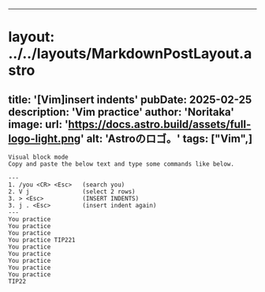 
---
# layout: ../../layouts/MarkdownPostLayout.astro
title: '[Vim]insert indents'
pubDate: 2025-02-25
description: 'Vim practice'
author: 'Noritaka'
image:
    url: 'https://docs.astro.build/assets/full-logo-light.png'
    alt: 'Astroのロゴ。'
tags: ["Vim",]
---


```
Visual block mode
Copy and paste the below text and type some commands like below.

---
1. /you <CR> <Esc>   (search you)
2. V j               (select 2 rows)
3. > <Esc>           (INSERT INDENTS)
3. j . <Esc>         (insert indent again)
---
You practice 
You practice 
You practice 
You practice TIP221 
You practice 
You practice 
You practice 
You practice
You practice
TIP22
```

